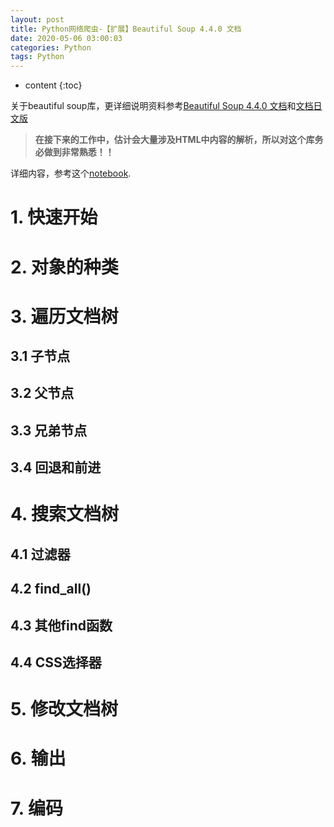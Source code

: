 ```yaml
---
layout: post
title: Python网络爬虫-【扩展】Beautiful Soup 4.4.0 文档
date: 2020-05-06 03:00:03
categories: Python
tags: Python
---
```

* content
{:toc}

关于beautiful soup库，更详细说明资料参考[Beautiful Soup 4.4.0 文档](https://www.crummy.com/software/BeautifulSoup/bs4/doc.zh/)和[文档日文版](http://kondou.com/BS4/)

> **在接下来的工作中，估计会大量涉及HTML中内容的解析，所以对这个库务必做到非常熟悉！！**

详细内容，参考这个[notebook]().

# 1. 快速开始

# 2. 对象的种类

# 3. 遍历文档树

## 3.1 子节点

## 3.2 父节点

## 3.3 兄弟节点

## 3.4 回退和前进

# 4. 搜索文档树

## 4.1 过滤器

## 4.2 find_all()

## 4.3 其他find函数

## 4.4 CSS选择器

# 5. 修改文档树

# 6. 输出

# 7. 编码
